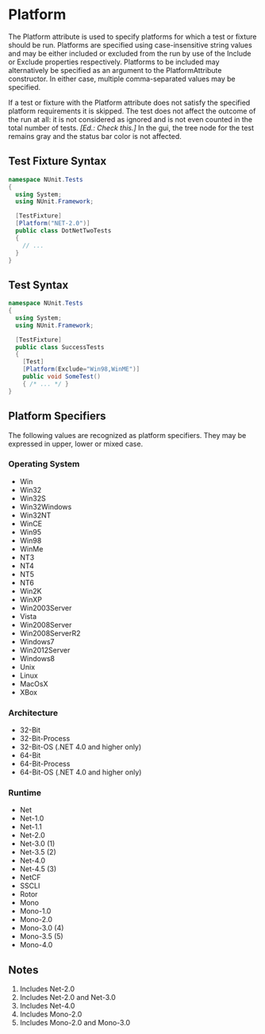 # Platform

The Platform attribute is used to specify platforms for which a test or fixture
should be run. Platforms are specified using case-insensitive string values
and may be either included or excluded from the run by use of the Include or
Exclude properties respectively. Platforms to be included may alternatively
be specified as an argument to the PlatformAttribute constructor. In either
case, multiple comma-separated values may be specified.

If a test or fixture with the Platform attribute does not satisfy the specified
platform requirements it is skipped. The test does not affect the outcome of
the run at all: it is not considered as ignored and is not even counted in
the total number of tests. _[Ed.: Check this.]_ In the gui, the tree node for the test remains
gray and the status bar color is not affected.

## Test Fixture Syntax

```csharp
namespace NUnit.Tests
{
  using System;
  using NUnit.Framework;

  [TestFixture]
  [Platform("NET-2.0")]
  public class DotNetTwoTests
  {
    // ...
  }
}
```

## Test Syntax

```csharp
namespace NUnit.Tests
{
  using System;
  using NUnit.Framework;

  [TestFixture]
  public class SuccessTests
  {
    [Test]
    [Platform(Exclude="Win98,WinME")]
    public void SomeTest()
    { /* ... */ }
}
```

## Platform Specifiers

The following values are recognized as platform specifiers.
They may be expressed in upper, lower or mixed case.

### Operating System

* Win
* Win32
* Win32S
* Win32Windows
* Win32NT
* WinCE
* Win95
* Win98
* WinMe
* NT3
* NT4
* NT5
* NT6
* Win2K
* WinXP
* Win2003Server
* Vista
* Win2008Server
* Win2008ServerR2
* Windows7
* Win2012Server
* Windows8
* Unix
* Linux
* MacOsX
* XBox

### Architecture

* 32-Bit
* 32-Bit-Process
* 32-Bit-OS (.NET 4.0 and higher only)
* 64-Bit
* 64-Bit-Process
* 64-Bit-OS (.NET 4.0 and higher only)

### Runtime

* Net
* Net-1.0
* Net-1.1
* Net-2.0
* Net-3.0 (1)
* Net-3.5 (2)
* Net-4.0
* Net-4.5 (3)
* NetCF
* SSCLI
* Rotor
* Mono
* Mono-1.0
* Mono-2.0
* Mono-3.0 (4)
* Mono-3.5 (5)
* Mono-4.0

## Notes

1. Includes Net-2.0
2. Includes Net-2.0 and Net-3.0
3. Includes Net-4.0
4. Includes Mono-2.0
5. Includes Mono-2.0 and Mono-3.0
